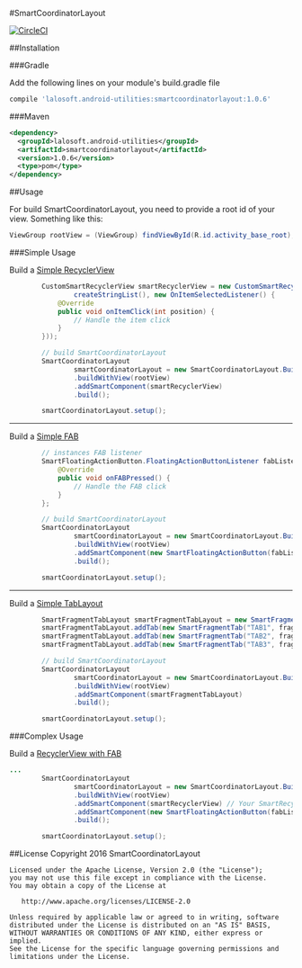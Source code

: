 #SmartCoordinatorLayout

[![CircleCI](https://circleci.com/gh/lalosoft/SmartCoordinatorLayout/tree/master.svg?style=shield)](https://circleci.com/gh/lalosoft/SmartCoordinatorLayout/tree/master)

##Installation

###Gradle

Add the following lines on your module's build.gradle file
```gradle
compile 'lalosoft.android-utilities:smartcoordinatorlayout:1.0.6'
```


###Maven
```xml
<dependency>
  <groupId>lalosoft.android-utilities</groupId>
  <artifactId>smartcoordinatorlayout</artifactId>
  <version>1.0.6</version>
  <type>pom</type>
</dependency>
```

##Usage

For build SmartCoordinatorLayout, you need to provide a root id of your view. Something like this:

```java
ViewGroup rootView = (ViewGroup) findViewById(R.id.activity_base_root);
```

###Simple Usage

Build a [Simple RecyclerView](https://github.com/lalosoft/SmartCoordinatorLayout/blob/master/app/src/main/java/com/lalosoft/smartcoordinatorlayout/demo/simple/SimpleSmartRecyclerViewActivity.java)

```java
        CustomSmartRecyclerView smartRecyclerView = new CustomSmartRecyclerView(new CustomAdapter(this,
                createStringList(), new OnItemSelectedListener() {
            @Override
            public void onItemClick(int position) {
                // Handle the item click
            }
        }));

        // build SmartCoordinatorLayout
        SmartCoordinatorLayout
                smartCoordinatorLayout = new SmartCoordinatorLayout.Builder(this)
                .buildWithView(rootView)
                .addSmartComponent(smartRecyclerView)
                .build();

        smartCoordinatorLayout.setup();
```

---

Build a [Simple FAB](https://github.com/lalosoft/SmartCoordinatorLayout/blob/master/app/src/main/java/com/lalosoft/smartcoordinatorlayout/demo/simple/SimpleSmartFABActivity.java)

```java
        // instances FAB listener
        SmartFloatingActionButton.FloatingActionButtonListener fabListener = new SmartFloatingActionButton.FloatingActionButtonListener() {
            @Override
            public void onFABPressed() {
                // Handle the FAB click
            }
        };

        // build SmartCoordinatorLayout
        SmartCoordinatorLayout
                smartCoordinatorLayout = new SmartCoordinatorLayout.Builder(this)
                .buildWithView(rootView)
                .addSmartComponent(new SmartFloatingActionButton(fabListener))
                .build();

        smartCoordinatorLayout.setup();
```

---

Build a [Simple TabLayout](https://github.com/lalosoft/SmartCoordinatorLayout/blob/master/app/src/main/java/com/lalosoft/smartcoordinatorlayout/demo/simple/SimpleSmartTabLayoutActivity.java)

```java
        SmartFragmentTabLayout smartFragmentTabLayout = new SmartFragmentTabLayout(getSupportFragmentManager());
        smartFragmentTabLayout.addTab(new SmartFragmentTab("TAB1", fragment1));
        smartFragmentTabLayout.addTab(new SmartFragmentTab("TAB2", fragment2));
        smartFragmentTabLayout.addTab(new SmartFragmentTab("TAB3", fragment3));

        // build SmartCoordinatorLayout
        SmartCoordinatorLayout
                smartCoordinatorLayout = new SmartCoordinatorLayout.Builder(this)
                .buildWithView(rootView)
                .addSmartComponent(smartFragmentTabLayout)
                .build();

        smartCoordinatorLayout.setup();
```

###Complex Usage

Build a [RecyclerView with FAB](https://github.com/lalosoft/SmartCoordinatorLayout/blob/master/app/src/main/java/com/lalosoft/smartcoordinatorlayout/demo/complex/ComplexSmartRecyclerViewFABActivity.java)

```java
...
        SmartCoordinatorLayout
                smartCoordinatorLayout = new SmartCoordinatorLayout.Builder(this)
                .buildWithView(rootView)
                .addSmartComponent(smartRecyclerView) // Your SmartRecyclerView
                .addSmartComponent(new SmartFloatingActionButton(fabListener)) // Your SmartFAB
                .build();

        smartCoordinatorLayout.setup();
```

##License
    Copyright 2016 SmartCoordinatorLayout

    Licensed under the Apache License, Version 2.0 (the "License");
    you may not use this file except in compliance with the License.
    You may obtain a copy of the License at

       http://www.apache.org/licenses/LICENSE-2.0

    Unless required by applicable law or agreed to in writing, software
    distributed under the License is distributed on an "AS IS" BASIS,
    WITHOUT WARRANTIES OR CONDITIONS OF ANY KIND, either express or implied.
    See the License for the specific language governing permissions and
    limitations under the License.
